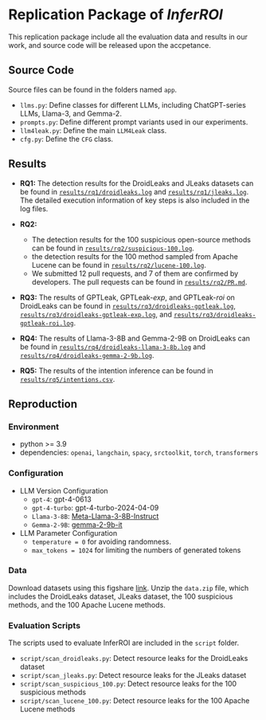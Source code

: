 # Replication Package of *InferROI*
This replication package include all the evaluation data and results in our work, and source code will be released upon the accpetance.


## Source Code
Source files can be found in the folders named `app`.
- `llms.py`: Define classes for different LLMs, including ChatGPT-series LLMs, Llama-3, and Gemma-2.
- `prompts.py`: Define different prompt variants used in our experiments.
- `llm4leak.py`: Define the main `LLM4Leak` class.
- `cfg.py`: Define the `CFG` class.


## Results
- **RQ1:** The detection results for the DroidLeaks and JLeaks datasets can be found in [`results/rq1/droidleaks.log`](./results/rq1/droidleaks.log) and [`results/rq1/jleaks.log`](./results/rq1/jleaks.log). The detailed execution information of key steps is also included in the log files.

- **RQ2:**
  - The detection results for the 100 suspicious open-source methods can be found in [`results/rq2/suspicious-100.log`](./results/rq2/suspicious-100.log). 
  - the detection results for the 100 method sampled from Apache Lucene can be found in [`results/rq2/lucene-100.log`](./results/rq2/lucene-100.log). 
  - We submitted 12 pull requests, and 7 of them are confirmed by developers. The pull requests can be found in [`results/rq2/PR.md`](./results/rq2/PR.md).

- **RQ3:** The results of GPTLeak, GPTLeak-*exp*, and GPTLeak-*roi* on DroidLeaks can be found in [`results/rq3/droidleaks-gptleak.log`](./results/rq3/droidleaks-gptleak.log), [`results/rq3/droidleaks-gptleak-exp.log`](./results/rq3/droidleaks-gptleak-exp.log), and [`results/rq3/droidleaks-gptleak-roi.log`](./results/rq3/droidleaks-gptleak-roi.log).

- **RQ4:** The results of Llama-3-8B and Gemma-2-9B on DroidLeaks can be found in [`results/rq4/droidleaks-llama-3-8b.log`](./results/rq4/droidleaks-llama-3-8b.log) and [`results/rq4/droidleaks-gemma-2-9b.log`](./results/rq4/droidleaks-gemma-2-9b.log).

- **RQ5:** The results of the intention inference can be found in [`results/rq5/intentions.csv`](./results/rq5/intentions.csv).



## Reproduction

### Environment
- python >= 3.9
- dependencies: `openai`, `langchain`, `spacy`, `srctoolkit`, `torch`, `transformers`

### Configuration
- LLM Version Configuration
  - `gpt-4`: gpt-4-0613
  - `gpt-4-turbo`: gpt-4-turbo-2024-04-09
  - `Llama-3-8B`: [Meta-Llama-3-8B-Instruct](https://huggingface.co/meta-llama/Meta-Llama-3-8B-Instruct)
  - `Gemma-2-9B`: [gemma-2-9b-it](https://huggingface.co/google/gemma-2-9b-it)
- LLM Parameter Configuration
  - `temperature = 0` for avoiding randomness.
  - `max_tokens = 1024` for limiting the numbers of generated tokens

### Data
Download datasets using this figshare [link](https://figshare.com/s/6b5623b4d2a18cf1e66e). Unzip the `data.zip` file, which includes the DroidLeaks dataset, JLeaks dataset, the 100 suspicious methods, and the 100 Apache Lucene methods.

### Evaluation Scripts
The scripts used to evaluate InferROI are included in the `script` folder.
- `script/scan_droidleaks.py`: Detect resource leaks for the DroidLeaks dataset
- `script/scan_jleaks.py`: Detect resource leaks for the JLeaks dataset
- `script/scan_suspicious_100.py`: Detect resource leaks for the 100 suspicious methods
- `script/scan_lucene_100.py`: Detect resource leaks for the 100 Apache Lucene methods
